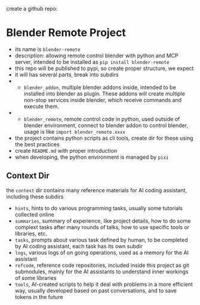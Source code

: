 create a github repo:
# Blender Remote Project

- its name is `blender-remote`
- description: allowing remote control blender with python and MCP server, intended to be installed as `pip install blender-remote`
- this repo will be published to pypi, so create proper structure, we expect 
- it will has several parts, break into subdirs
- - `blender_addon`, multiple blender addons inside, intended to be installed into blender as plugin. These addons will create multiple non-stop services inside blender, which receive commands and execute them.
- - `blender_remote`, remote control code in python, used outside of blender environment, connect to blender addon to control blender, usage is like `import blender_remote.xxxx`
- the project contains python scripts as cli tools, create dir for these using the best practices
- create `README.md` with proper introduction
- when developing, the python environment is managed by `pixi`

## Context Dir

the `context` dir contains many reference materials for AI coding assistant, including these subdirs
- `hints`, hints to do various programming tasks, usually some tutorials collected online
- `summaries`, summary of experience, like project details, how to do some complext tasks after many rounds of talks, how to use specific tools or libraries, etc.
- `tasks`, prompts about various task defined by human, to be completed by AI coding assistant, each task has its own subdir
- `logs`, various logs of on going operations, used as a memory for the AI assistant
- `refcode`, reference code repositories, included inside this project as git submodules, mainly for the AI assistants to understand inner workings of some libraries
- `tools`, AI-created scripts to help it deal with problems in a more efficient way, usually developed based on past conversations, and to save tokens in the future
